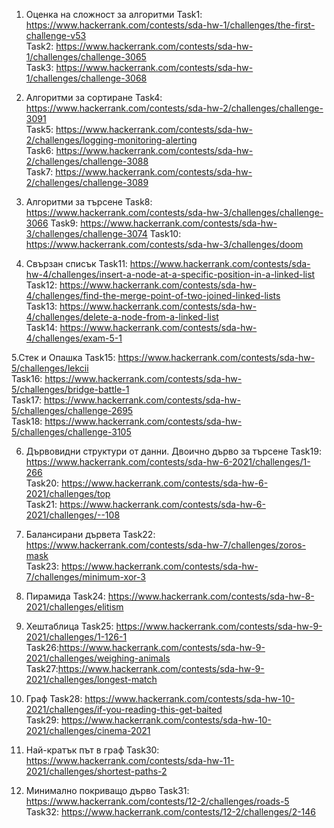 1. Оценка на сложност за алгоритми
Task1: https://www.hackerrank.com/contests/sda-hw-1/challenges/the-first-challenge-v53   
Task2: https://www.hackerrank.com/contests/sda-hw-1/challenges/challenge-3065   
Task3: https://www.hackerrank.com/contests/sda-hw-1/challenges/challenge-3068

2. Алгоритми за сортиране
Task4: https://www.hackerrank.com/contests/sda-hw-2/challenges/challenge-3091   
Task5: https://www.hackerrank.com/contests/sda-hw-2/challenges/logging-monitoring-alerting   
Task6: https://www.hackerrank.com/contests/sda-hw-2/challenges/challenge-3088   
Task7: https://www.hackerrank.com/contests/sda-hw-2/challenges/challenge-3089

3. Алгоритми за търсене
Task8: https://www.hackerrank.com/contests/sda-hw-3/challenges/challenge-3066
Task9: https://www.hackerrank.com/contests/sda-hw-3/challenges/challenge-3074
Task10: https://www.hackerrank.com/contests/sda-hw-3/challenges/doom

4. Свързан списък
Task11: https://www.hackerrank.com/contests/sda-hw-4/challenges/insert-a-node-at-a-specific-position-in-a-linked-list   
Task12: https://www.hackerrank.com/contests/sda-hw-4/challenges/find-the-merge-point-of-two-joined-linked-lists   
Task13: https://www.hackerrank.com/contests/sda-hw-4/challenges/delete-a-node-from-a-linked-list   
Task14: https://www.hackerrank.com/contests/sda-hw-4/challenges/exam-5-1

5.Стек и Опашка
Task15: https://www.hackerrank.com/contests/sda-hw-5/challenges/lekcii   
Task16: https://www.hackerrank.com/contests/sda-hw-5/challenges/bridge-battle-1   
Task17: https://www.hackerrank.com/contests/sda-hw-5/challenges/challenge-2695   
Task18: https://www.hackerrank.com/contests/sda-hw-5/challenges/challenge-3105

6. Дървовидни структури от данни. Двоично дърво за търсене
Task19: https://www.hackerrank.com/contests/sda-hw-6-2021/challenges/1-266   
Task20: https://www.hackerrank.com/contests/sda-hw-6-2021/challenges/top   
Task21: https://www.hackerrank.com/contests/sda-hw-6-2021/challenges/--108

7. Балансирани дървета
Task22: https://www.hackerrank.com/contests/sda-hw-7/challenges/zoros-mask   
Task23: https://www.hackerrank.com/contests/sda-hw-7/challenges/minimum-xor-3

8. Пирамида
Task24: https://www.hackerrank.com/contests/sda-hw-8-2021/challenges/elitism

9. Хештаблица
Task25: https://www.hackerrank.com/contests/sda-hw-9-2021/challenges/1-126-1   
Task26:https://www.hackerrank.com/contests/sda-hw-9-2021/challenges/weighing-animals    
Task27:https://www.hackerrank.com/contests/sda-hw-9-2021/challenges/longest-match

10. Граф
Task28: https://www.hackerrank.com/contests/sda-hw-10-2021/challenges/if-you-reading-this-get-baited    
Task29: https://www.hackerrank.com/contests/sda-hw-10-2021/challenges/cinema-2021

11. Най-кратък път в граф
Task30: https://www.hackerrank.com/contests/sda-hw-11-2021/challenges/shortest-paths-2

12. Минимално покриващо дърво
Task31: https://www.hackerrank.com/contests/12-2/challenges/roads-5   
Task32: https://www.hackerrank.com/contests/12-2/challenges/2-146
